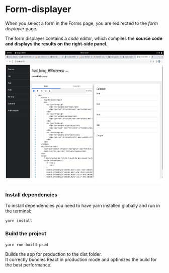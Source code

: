 # **Form-displayer**

When you select a form in the Forms page, you are redirected to the _form displayer_ page. 

The form displayer contains a _code editor_, which compiles the **source code and displays the results on the right-side panel**.

  <img alt="form displayer page" src="./docs/formDetails.png" width="700px" height="420px">

### Install dependencies

To install dependencies you need to have yarn installed globally and run in the terminal:
```
yarn install
```

### Build the project
```
yarn run build:prod
```
Builds the app for production to the dist folder.<br />
It correctly bundles React in production mode and optimizes the build for the best performance.